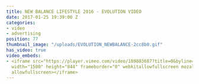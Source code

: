 ```yaml
---
title: NEW BALANCE LIFESTYLE 2016 - EVOLUTION VIDEO
date: 2017-01-25 19:39:00 Z
categories:
- video
- advertising
position: 77
thumbnail_image: "/uploads/EVOLUTION_NEWBALANCE-2cc8b0.gif"
has_video: true
video_embeds:
- <iframe src="https://player.vimeo.com/video/189803687?title=0&byline=0&portrait=0"
  width="1500" height="844" frameborder="0" webkitallowfullscreen mozallowfullscreen
  allowfullscreen></iframe>
---
```


